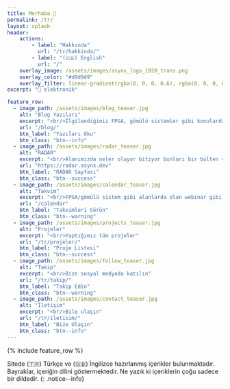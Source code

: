 ```yaml
---
title: Merhaba 👋
permalink: /tr/
layout: splash
header:
    actions:
        - label: "Hakkında"
          url: "/tr/hakkinda/"
        - label: "(🇬🇧) English"
          url: "/"
    overlay_image: /assets/images/asynx_logo_1920_trans.png
    overlay_color: "#d9d9d9"
    overlay_filter: linear-gradient(rgba(0, 0, 0, 0.6), rgba(0, 0, 0, 0.8))
excerpt: "💙 elektronik"

feature_row:
  - image_path: /assets/images/blog_teaser.jpg
    alt: "Blog Yazıları"
    excerpt: "<br/>İlgilendiğimiz FPGA, gömülü sistemler gibi konularda blog yazıları yazıyoruz"
    url: "/blog/"
    btn_label: "Yazıları Oku"
    btn_class: "btn--info"
  - image_path: /assets/images/radar_teaser.jpg
    alt: "RADAR"
    excerpt: "<br/>Alanımızda neler oluyor bitiyor bunları bir bülten ve video olarak paylaşıyoruz."
    url: "https://radar.asynx.dev"
    btn_label: "RADAR Sayfası"
    btn_class: "btn--success"
  - image_path: /assets/images/calendar_teaser.jpg
    alt: "Takvim"
    excerpt: "<br/>FPGA/gömülü sistem gibi alanlarda olan webinar gibi etkinliklerin takvim(ler)i"
    url: "/calendar"
    btn_label: "Takvimleri Görün"
    btn_class: "btn--warning"
  - image_path: /assets/images/projects_teaser.jpg
    alt: "Projeler"
    excerpt: "<br/>Yaptığımız tüm projeler"
    url: "/tr/projeler/"
    btn_label: "Proje Listesi"
    btn_class: "btn--success"
  - image_path: /assets/images/follow_teaser.jpg
    alt: "Takip"
    excerpt: "<br/>Bize sosyal medyada katılın"
    url: "/tr/takip/"
    btn_label: "Takip Edin"
    btn_class: "btn--warning"
  - image_path: /assets/images/contact_teaser.jpg
    alt: "İletişim"
    excerpt: "<br/>Bile ulaşın"
    url: "/tr/iletisim/"
    btn_label: "Bize Ulaşın"
    btn_class: "btn--info"
---
```


{% include feature_row %}

Sitede (🇹🇷) Türkçe ve (🇬🇧) İngilizce hazırlanmış içerikler bulunmaktadır.
Bayraklar, içeriğin dilini göstermektedir. Ne yazık ki içeriklerin çoğu sadece
bir dildedir.
{: .notice--info}
